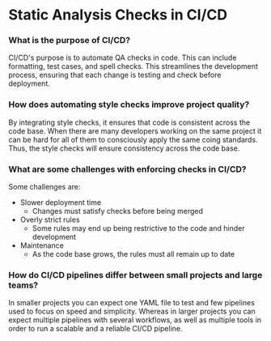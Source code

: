 # Static Analysis Checks in CI/CD
### What is the purpose of CI/CD?
CI/CD's purpose is to automate QA checks in code. This can include formatting, test cases, and spell checks. This streamlines the development process, ensuring that each change is testing and check before deployment.

### How does automating style checks improve project quality?
By integrating style checks, it ensures that code is consistent across the code base. When there are many developers working on the same project it can be hard for all of them to consciously apply the same coing standards. Thus, the style checks will ensure consistency across the code base.

### What are some challenges with enforcing checks in CI/CD?
Some challenges are:
- Slower deployment time
    - Changes must satisfy checks before being merged
- Overly strict rules
    - Some rules may end up being restrictive to the code and hinder development
- Maintenance
    - As the code base grows, the rules must all remain up to date

### How do CI/CD pipelines differ between small projects and large teams?
In smaller projects you can expect one YAML file to test and few pipelines used to focus on speed and simplicity. Whereas in larger projects you can expect multiple pipelines with several workflows, as well as multiple tools in order to run a scalable and a reliable CI/CD pipeline.
